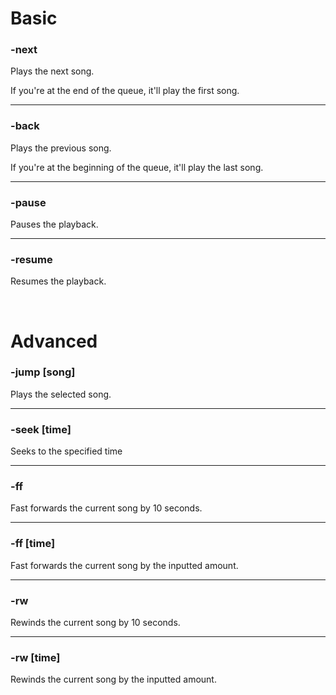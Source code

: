 # Basic

### -next
Plays the next song.

If you're at the end of the queue, it'll play the first song.

---

### -back
Plays the previous song.

If you're at the beginning of the queue, it'll play the last song.

---

### -pause 
Pauses the playback.

---

### -resume
Resumes the playback.

<br>

# Advanced

### -jump [song]
Plays the selected song.

---

### -seek [time]
Seeks to the specified time

---

### -ff
Fast forwards the current song by 10 seconds.

---

### -ff [time]
Fast forwards the current song by the inputted amount.

---

### -rw
Rewinds the current song by 10 seconds.

---

### -rw [time]
Rewinds the current song by the inputted amount.

